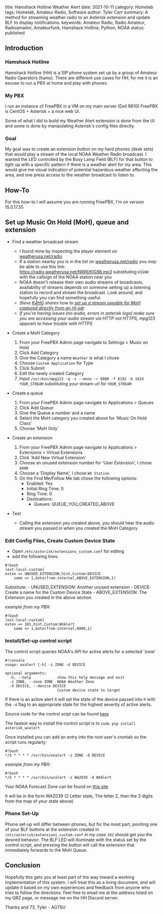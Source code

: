 title: Hamshack Hotline Weather Alert
date: 2021-10-11
category: Homelab
tags: Homelab, Amateur Radio, Software
author: Tyler Carr
summary: A method for streaming weather radio to an Asterisk extension and update BLF to display notifications.
keywords: Amateur Radio, Radio Amateur, Radioamador, Amateurfunk, Hamshack Hotline, Python, NOAA
status: published

## Introduction
### Hamshack Hotline
Hamshack Hotline (HH) is a SIP phone system set up by a group of Amateur Radio Operators (hams). There are different use cases for HH, for me it is an excuse to run a PBX at home and play with phones.

### My PBX
I run an instance of FreePBX in a VM on my main server (Dell R610) FreePBX is CentOS + Asterisk + a nice web UI.

Some of what I did to build my Weather Alert extension is done from the UI and some is done by manipulating Asterisk's config files directly.  

### Goal
My goal was to create an extension button on my hard phones (desk sets) that would play a stream of the local NOAA Weather Radio broadcast. I wanted the LED controlled by the Busy Lamp Field (BLF) for that button to light up with a specific pattern if there is a weather alert for my area. This would give me visual indication of potential hazardous weather affecting the area, and one press access to the weather broadcast to listen to.

## How-To
For this how-to I will assume you are running FreePBX, I'm on version 15.0.17.55

## Set up Music On Hold (MoH), queue and extension
- Find a weather broadcast stream
    - I found mine by inspecting the player element on [weatherusa.net/radio](https://www.weatherusa.net/radio)
    - If a station nearby you is in the list on [weatherusa.net/radio](https://www.weatherusa.net/radio) you *may* be able to use this link: https://radio.weatherusa.net/NWR/KIG98.mp3 substituting `KIG98` with the callsign of the NOAA station near you
    - NOAA doesn't release their own audio streams of broadcasts, availability of streams depends on someone setting up a listening station to record and stream the broadcast. Look around, and hopefully you can find something useful. 
    - *Steve [K4HG](https://www.qrz.com/db/k4hg) shares how to [set up a stream useable for MoH captured directly from an rtl-sdr](http://www.findu.com/rtl-moh.txt)*
    - *If you're having issues (no audio, errors in asterisk logs) make sure you are accessing your audio stream via HTTP not HTTPS, mpg123 appears to have trouble with HTTPS*

- Create a MoH Category
    1. From your FreePBX Admin page navigate to Settings > Music on Hold
    2. Click Add Category
    3. Give the Category a name `Weather` is what I chose
    4. Choose `Custom Application` for Type
    5. Click Submit
    6. Edit the newly created Category
    7. Input `/usr/bin/mpg123 -q -s --mono -r 8000 -f 8192 -b 1024 YOUR_STREAM` substituting your stream url for `YOUR_STREAM`
- Create a queue
    1. From your FreePBX Admin page navigate to Applications > Queues
    2. Click Add Queue
    3. Give the Queue a number and a name
    4. Select the MoH category you created above for 'Music On Hold Class'
    5. Choose 'MoH Only'
- Create an extension
    1. From your FreePBX Admin page navigate to Applications > Extensions > Virtual Extensions
    2. Click 'Add New Virtual Extension'
    3. Choose an unused extension number for 'User Extension', I chose `6000`
    4. Choose a 'Display Name', I chose `WX Station`
    5. On the Find Me/Follow Me tab chose the following options:
        - Enabled: Yes
        - Initial Ring Time: 0
        - Ring Time: 0
        - Destinations:
            - Queues: QUEUE_YOU_CREATED_ABOVE
- Test
    - Calling the extension you created above, you should hear the audio stream you passed in when you created the MoH Category

### Edit Config Files, Create Custom Device State
- Open `/etc/asterisk/extensions_custom.conf` for editing
- add the following lines:
```
#!bash
[ext-local-custom]
exten => UNUSED_EXTENSION,hint,Custom:DEVICE
    same => 1,Goto(from-internal,ABOVE_EXTENSION,1)
```
Substitute:
    - UNUSED_EXTENSION: Another unused extension
    - DEVICE: Create a name for the Custom Device State
    - ABOVE_EXTENSION: The Extension you created in the above section

*example from my PBX:*
```
#!bash
[ext-local-custom]
exten => 101,hint,Custom:WXAlert
    same => 1,Goto(from-internal,6000,1)
```

### Install/Set-up control script
The control script queries NOAA's API for active alerts for a selected 'zone'
```
#!console
usage: wxalert [-h] -z ZONE -d DEVICE

optional arguments:
  -h, --help            show this help message and exit
  -z ZONE, --zone ZONE  NOAA Weather Zone
  -d DEVICE, --device DEVICE
                        Custom device state to target
```
If there is an active alert it will set the state of the device passed into it with the `-d` flag to an appropriate state for the highest severity of active alerts.

Source code for the control scipt can be found [here](https://github.com/tcarwash/asterisk_wxalert)

The fastest way to install the control script is to `sudo pip install asterisk_wxalert`

Once installed you can add an entry into the root user's crontab so the script runs regularly:
```
#!bash
*/5 * * * * /usr/bin/wxalert -z ZONE -d DEVICE
```
*example from my PBX:*
```
#!bash
*/5 * * * * /usr/bin/wxalert -z WAZ039 -d WXAlert
```

Your NOAA Forecast Zone can be found on [this site](https://www.weather.gov/pimar/PubZone)

It will be in the form WAZ039 (2 Letter state, The letter Z, then the 3 digits from the map of your state above)

### Phone Set-Up
Phone set-up will differ between phones, but for the most part, pointing one of your BLF buttons at the extension created in `/etc/asterisk/extensions_custom.conf` *in my case `101`* should get you the desired behavior. The BLF LED will illuminate with the status set by the control script, and pressing the button will call the extension that immediately forwards to the MoH Queue.

## Conclusion
Hopefully this gets you at least part of the way toward a working implementation of this system. I will treat this as a living document, and will update it based on my own experiences and feedback from anyone who tries to follow the directions. Feel free to email me at the address listed on my QRZ page, or message me on the HH Discord server. 

Thanks and 73, Tyler - AG7SU
